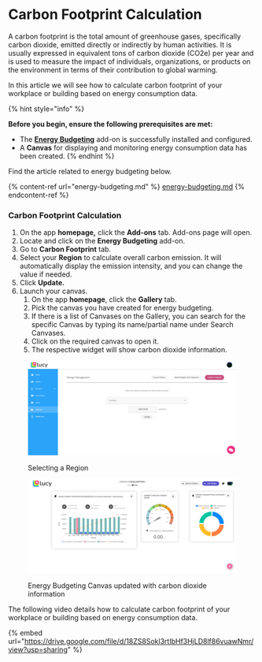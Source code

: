 # Carbon Footprint Calculation

A carbon footprint is the total amount of greenhouse gases, specifically carbon dioxide, emitted directly or indirectly by human activities. It is usually expressed in equivalent tons of carbon dioxide (CO2e) per year and is used to measure the impact of individuals, organizations, or products on the environment in terms of their contribution to global warming.

In this article we will see how to calculate carbon footprint of your workplace or building based on energy consumption data.



{% hint style="info" %}


**Before you begin, ensure the following prerequisites are met:**

* The [**Energy Budgeting**](energy-budgeting.md) add-on is successfully installed and configured.
* A **Canvas** for displaying and monitoring energy consumption data has been created.
{% endhint %}

Find the article related to energy budgeting below.

{% content-ref url="energy-budgeting.md" %}
[energy-budgeting.md](energy-budgeting.md)
{% endcontent-ref %}

### Carbon Footprint Calculation

1. On the app **homepage,** click the **Add-ons** tab. Add-ons page will open.
2. Locate and click on the **Energy Budgeting** add-on.
3. Go to **Carbon Footprint** tab.
4. Select your **Region** to calculate overall carbon emission. It will automatically display the emission intensity, and you can change the value if needed.
5. Click **Update.**
6. Launch your canvas.
   1. On the app **homepage**, click the **Gallery** tab.
   2. Pick the canvas you have created for energy budgeting.
   3. If there is a list of Canvases on the Gallery, you can search for the specific Canvas by typing its name/partial name under Search Canvases.
   4. Click on the required canvas to open it.
   5. The respective widget will show carbon dioxide information.

<figure><img src="../.gitbook/assets/Carbon Footprint_s0.png" alt=""><figcaption><p>Selecting a Region</p></figcaption></figure>



<figure><img src="../.gitbook/assets/Carbon Footprint_s1.png" alt=""><figcaption><p>Energy Budgeting Canvas updated with carbon dioxide information</p></figcaption></figure>

The following video details how to calculate carbon footprint of your workplace or building based on energy consumption data.

{% embed url="https://drive.google.com/file/d/18ZS8Sokl3rtIbHf3HjLD8lf86vuawNmr/view?usp=sharing" %}
